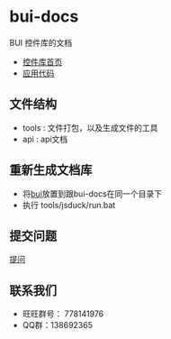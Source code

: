 bui-docs
===

BUI 控件库的文档
- [控件库首页](http://www.builive.com/)
- [应用代码](https://github.com/dxq613/bui-default)

## 文件结构

- tools : 文件打包，以及生成文件的工具
- api : api文档

## 重新生成文档库
- 将[bui](https://github.com/dxq613/bui)放置到跟bui-docs在同一个目录下
- 执行 tools/jsduck/run.bat

## 提交问题
[提问](https://github.com/dxq613/bui/issues)

## 联系我们

- 旺旺群号： 778141976
- QQ群：138692365